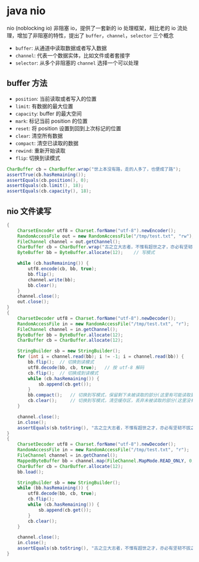 # java nio

nio (noblocking io) 非阻塞 io，提供了一套新的 io 处理框架，相比老的 io 流处理，增加了非阻塞的特性，提出了 `buffer`，`channel`，`selector` 三个概念

- `buffer`: 从通道中读取数据或者写入数据
- `channel`: 代表一个数据实体，比如文件或者套接字
- `selector`: 从多个非阻塞的 `channel` 选择一个可以处理

## buffer 方法

- `position`: 当前读取或者写入的位置
- `limit`: 有数据的最大位置
- `capacity`: buffer 的最大空间
- `mark`: 标记当前 position 的位置
- `reset`: 将 position 设置到回到上次标记的位置
- `clear`: 清空所有数据
- `compact`: 清空已读取的数据
- `rewind`: 重新开始读取
- `flip`: 切换到读模式

``` java
CharBuffer cb = CharBuffer.wrap("世上本没有路，走的人多了，也便成了路");
assertTrue(cb.hasRemaining());
assertEquals(cb.position(), 0);
assertEquals(cb.limit(), 18);
assertEquals(cb.capacity(), 18);
```

## nio 文件读写

``` java
{
    CharsetEncoder utf8 = Charset.forName("utf-8").newEncoder();
    RandomAccessFile out = new RandomAccessFile("/tmp/test.txt", "rw");
    FileChannel channel = out.getChannel();
    CharBuffer cb = CharBuffer.wrap("古之立大志者，不惟有超世之才，亦必有坚韧不拔之志");    // 读模式
    ByteBuffer bb = ByteBuffer.allocate(12);    // 写模式

    while (cb.hasRemaining()) {
        utf8.encode(cb, bb, true);
        bb.flip();
        channel.write(bb);
        bb.clear();
    }
    channel.close();
    out.close();
}
{
    CharsetDecoder utf8 = Charset.forName("utf-8").newDecoder();
    RandomAccessFile in = new RandomAccessFile("/tmp/test.txt", "r");
    FileChannel channel = in.getChannel();
    ByteBuffer bb = ByteBuffer.allocate(12);
    CharBuffer cb = CharBuffer.allocate(12);

    StringBuilder sb = new StringBuilder();
    for (int i = channel.read(bb); i != -1; i = channel.read(bb)) {
        bb.flip();  // 切换到读模式
        utf8.decode(bb, cb, true);   // 按 utf-8 解码
        cb.flip();  // 切换成到读模式
        while (cb.hasRemaining()) {
            sb.append(cb.get());
        }
        bb.compact();   // 切换到写模式，保留剩下未被读取的部分(这里有可能读取到不完整的 utf-8 字节)
        cb.clear();     // 切换到写模式，清空缓存区，丢弃未被读取的部分(这里没有未被读取的部分)
    }

    channel.close();
    in.close();
    assertEquals(sb.toString(), "古之立大志者，不惟有超世之才，亦必有坚韧不拔之志");
}
{
    CharsetDecoder utf8 = Charset.forName("utf-8").newDecoder();
    RandomAccessFile in = new RandomAccessFile("/tmp/test.txt", "r");
    FileChannel channel = in.getChannel();
    MappedByteBuffer bb = channel.map(FileChannel.MapMode.READ_ONLY, 0, channel.size());
    CharBuffer cb = CharBuffer.allocate(12);
    bb.load();

    StringBuilder sb = new StringBuilder();
    while (bb.hasRemaining()) {
        utf8.decode(bb, cb, true);
        cb.flip();
        while (cb.hasRemaining()) {
            sb.append(cb.get());
        }
        cb.clear();
    }

    channel.close();
    in.close();
    assertEquals(sb.toString(), "古之立大志者，不惟有超世之才，亦必有坚韧不拔之志");
}
```


